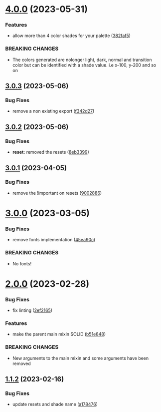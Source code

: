 # [4.0.0](https://github.com/Mellow254/Mellow-CSS/compare/v3.0.3...v4.0.0) (2023-05-31)


### Features

* allow more than 4 color shades for your palette ([382faf5](https://github.com/Mellow254/Mellow-CSS/commit/382faf53ca513ddaff8032273815b0d389f4275f))


### BREAKING CHANGES

* The colors generated are nolonger light, dark, normal and transition color but can
be identified with a shade value. i.e x-100, y-200 and so on

## [3.0.3](https://github.com/Mellow254/Mellow-CSS/compare/v3.0.2...v3.0.3) (2023-05-06)


### Bug Fixes

* remove a non existing export ([f342d27](https://github.com/Mellow254/Mellow-CSS/commit/f342d2737197532ff5e6c77e060f41f9e75a9b3b))

## [3.0.2](https://github.com/Mellow254/Mellow-CSS/compare/v3.0.1...v3.0.2) (2023-05-06)


### Bug Fixes

* **reset:** removed the resets ([8eb3399](https://github.com/Mellow254/Mellow-CSS/commit/8eb33996add71f838c42be253f1443467b04a857))

## [3.0.1](https://github.com/Mellow254/Mellow-CSS/compare/v3.0.0...v3.0.1) (2023-04-05)


### Bug Fixes

* remove the !important on resets ([9002886](https://github.com/Mellow254/Mellow-CSS/commit/90028862a90f74b114c1cc822e335299c87c85d6))

# [3.0.0](https://github.com/Mellow254/Mellow-CSS/compare/v2.0.0...v3.0.0) (2023-03-05)


### Bug Fixes

* remove fonts implementation ([45ea90c](https://github.com/Mellow254/Mellow-CSS/commit/45ea90cb8e514473220284e6df637c4b1b9f3efd))


### BREAKING CHANGES

* No fonts!

# [2.0.0](https://github.com/Mellow254/Mellow-CSS/compare/v1.1.2...v2.0.0) (2023-02-28)


### Bug Fixes

* fix linting ([2ef2165](https://github.com/Mellow254/Mellow-CSS/commit/2ef2165eb6eb9ceea3efee3ede86162cf1ebd3d2))


### Features

* make the parent main mixin SOLID ([b51e848](https://github.com/Mellow254/Mellow-CSS/commit/b51e848f625842c016e97346e75ef8b5dc5d3b0c))


### BREAKING CHANGES

* New arguments to the main mixin and some arguments have been removed

## [1.1.2](https://github.com/Mellow254/Mellow-CSS/compare/v1.1.1...v1.1.2) (2023-02-16)


### Bug Fixes

* update resets and shade name ([a178476](https://github.com/Mellow254/Mellow-CSS/commit/a178476b0ba24c9e92cd416feb60a7bda5ffc640))
